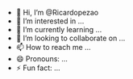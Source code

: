 - 👋 Hi, I’m @Ricardopezao
- 👀 I’m interested in ...
- 🌱 I’m currently learning ...
- 💞️ I’m looking to collaborate on ...
- 📫 How to reach me ...
- 😄 Pronouns: ...
- ⚡ Fun fact: ...

<!---
Ricardopezao/Ricardopezao is a ✨ special ✨ repository because its `README.md` (this file) appears on your GitHub profile.
You can click the Preview link to take a look at your changes.
--->
